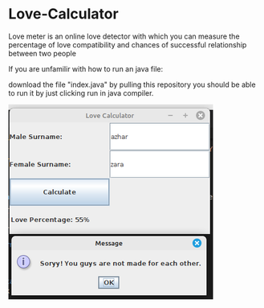 # Love-Calculator
Love meter is an online love detector with which you can measure the percentage of love compatibility and chances of successful relationship between two people

If you are unfamilir with how to run an java file:



download the file "index.java" by pulling this repository
you should be able to run it by just clicking run in java compiler.




![Screenshot of Project](love.png)

